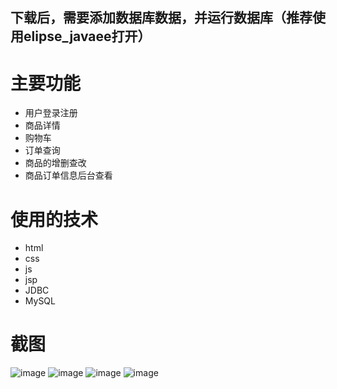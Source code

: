 ## 下载后，需要添加数据库数据，并运行数据库（推荐使用elipse_javaee打开）
# 主要功能
* 用户登录注册
* 商品详情
* 购物车
* 订单查询
* 商品的增删查改
* 商品订单信息后台查看

# 使用的技术
* html
* css
* js
* jsp
* JDBC
* MySQL

# 截图
![image](https://user-images.githubusercontent.com/76088891/109933519-7750ec80-7d06-11eb-9adc-1618c2b409b9.png)
![image](https://user-images.githubusercontent.com/76088891/109933713-b1ba8980-7d06-11eb-9786-99e9a407b98b.png)
![image](https://user-images.githubusercontent.com/76088891/109934469-8c7a4b00-7d07-11eb-88d0-81701bc24c6e.png)
![image](https://user-images.githubusercontent.com/76088891/109934568-a320a200-7d07-11eb-8c0e-8da128d7220c.png)
